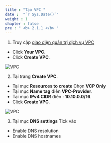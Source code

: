 ```yaml
---
title : "Tạo VPC "
date :  "`r Sys.Date()`" 
weight : 1 
chapter : false
pre : " <b> 2.1.1 </b> "
---
```




1. Truy cập [giao diện quản trị dịch vụ VPC](https://console.aws.amazon.com/vpc/home)
  + Click **Your VPC**.
  + Click **Create VPC**.

![VPC](/images/2.prerequisite/1-createvcpa-1.png)

2. Tại trang **Create VPC**.
  + Tại mục **Resources to create** Chọn **VCP Only**
  + Tại mục **Name tag** điền **VPC-Provider**.
  + Tại mục **IPv4 CIDR** điền : **10.10.0.0/16**.
  + Click **Create VPC**.

![VPC](/images/2.prerequisite/2-createvcpa-2.png)


3. Tại mục **DNS settings** Tick vào 
+ Enable DNS resolution
+ Enable DNS hostnames
